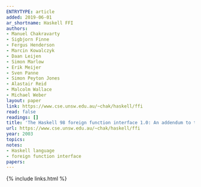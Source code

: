 ```yaml
---
ENTRYTYPE: article
added: 2019-06-01
ar_shortname: Haskell FFI
authors:
- Manuel Chakravarty
- Sigbjorn Finne
- Fergus Henderson
- Marcin Kowalczyk
- Daan Leijen
- Simon Marlow
- Erik Meijer
- Sven Panne
- Simon Peyton Jones
- Alastair Reid
- Malcolm Wallace
- Michael Weber
layout: paper
link: https://www.cse.unsw.edu.au/~chak/haskell/ffi
read: false
readings: []
title: 'The Haskell 98 foreign function interface 1.0: An addendum to the Haskell 98 report'
url: https://www.cse.unsw.edu.au/~chak/haskell/ffi
year: 2003
topics:
notes:
- Haskell language
- foreign function interface
papers:
---
```


{% include links.html %}
